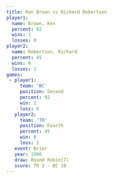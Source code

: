 ```yaml
---
title: Ken Brown vs Richard Robertson
player1:                  
  name: Brown, Ken        
  percent: 92             
  wins: 1                 
  losses: 0               
player2:                  
  name: Robertson, Richard
  percent: 45             
  wins: 0                 
  losses: 1               
games:
 - player1:          
     team: 'BC'      
     position: Second
     percent: 92     
     win: 1          
     loss: 0         
   player2:          
     team: 'TR'      
     position: Fourth
     percent: 45     
     win: 0          
     loss: 1         
   event: Brier        
   year: 1996          
   draw: Round Robin(7)
   score: TR 3 - BC 10 
---
```


